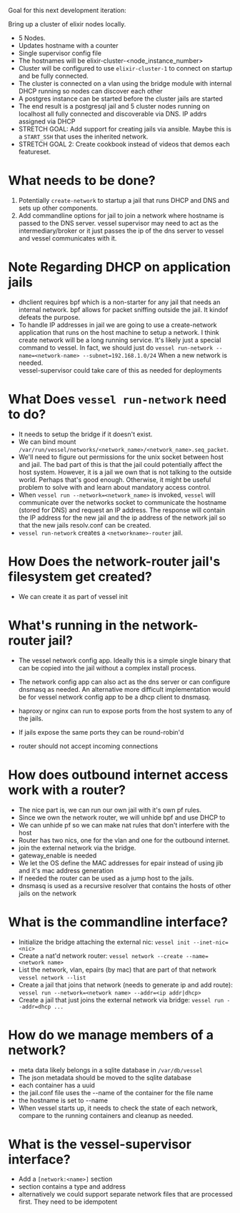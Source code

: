 Goal for this next development iteration:

Bring up a cluster of elixir nodes locally.  

* 5 Nodes.  
* Updates hostname with a counter
* Single supervisor config file
* The hostnames will be elixir-cluster-<node_instance_number>
* Cluster will be configured to use `elixir-cluster-1` to connect on startup and
be fully connected.
* The cluster is connected on a vlan using the bridge module with internal DHCP
running so nodes can discover each other
* A postgres instance can be started before the cluster jails are started
* The end result is a postgresql jail and 5 cluster nodes running on localhost all
fully connected and discoverable via DNS.  IP addrs assigned via DHCP
* STRETCH GOAL: Add support for creating jails via ansible.  Maybe this is a
`START_SSH` that uses the inherited network.
* STRETCH GOAL 2: Create cookbook instead of videos that demos each featureset.

What needs to be done?
======================

1. Potentially `create-network` to startup a jail that runs DHCP and DNS and 
sets up other components.
2. Add commandline options for jail to join a network where hostname is passed
to the DNS server.  vessel supervisor may need to act as the intermediary/broker
or it just passes the ip of the dns server to vessel and vessel communicates
with it.

Note Regarding DHCP on application jails
========================================

 * dhclient requires bpf which is a non-starter for any jail that needs an internal network.  bpf allows for packet
 sniffing outside the jail.  It kindof defeats the purpose.
 * To handle IP addresses in jail we are going to use a create-network application that runs on the host machine to 
 setup a network.  I think create network will be a long running service.  It's likely just a special command to vessel.
 In fact, we should just do `vessel run-network --name=<network-name> --subnet=192.168.1.0/24`  When a new network is needed.  
 vessel-supervisor could take care of this as needed for deployments
 
 What Does `vessel run-network` need to do?
==========================================
 
 * It needs to setup the bridge if it doesn't exist.  
 * We can bind mount `/var/run/vessel/networks/<network_name>/<network_name>.seq_packet`.
 * We'll need to figure out permissions for the unix socket between host and jail.  The bad part of this is that the jail
 could potentially affect the host system.  However, it is a jail we own that is not talking to the outside world.  Perhaps
 that's good enough.  Otherwise, it might be useful problem to solve with and learn about mandatory access control.
 * When `vessel run --network=<network_name>` is invoked, `vessel` will communicate over the networks socket to communicate
 the hostname (stored for DNS) and request an IP address.  The response will contain the IP address for the new jail and
 the ip address of the network jail so that the new jails resolv.conf can be created.
 * `vessel run-network` creates a `<networkname>-router` jail.
 
 How Does the network-router jail's filesystem get created?
=================================================
 
 * We can create it as part of vessel init
 
 What's running in the network-router jail?
===========================================
 
 * The vessel network config app.  Ideally this is a simple single binary that can be copied into the jail without a complex
 install process.
 
 * The network config app can also act as the dns server or can configure dnsmasq as needed.  An alternative more difficult
 implementation would be for vessel network config app to be a dhcp client to dnsmasq.
 
 * haproxy or nginx can run to expose ports from the host system to any of the jails.
 
 * If jails expose the same ports they can be round-robin'd
 
 * router should not accept incoming connections
 
 How does outbound internet access work with a router?
======================================================
 
 * The nice part is, we can run our own jail with it's own pf rules.  
 * Since we own the network router, we will unhide bpf and use DHCP to
 * We can unhide pf so we can make nat rules that don't interfere with the host
 * Router has two nics, one for the vlan and one for the outbound internet.
 * join the external network via the bridge.  
 * gateway_enable is needed
 * We let the OS define the MAC addresses for epair instead of using jib and it's mac address generation 
 * If needed the router can be used as a jump host to the jails.
 * dnsmasq is used as a recursive resolver that contains the hosts of other jails on the network
 
 What is the commandline interface?
 ==================================
 
 * Initialize the bridge attaching the external nic: `vessel init --inet-nic=<nic>`
 * Create a nat'd network router: `vessel network --create --name=<network name>`
 * List the network, vlan, epairs (by mac) that are part of that network `vessel network --list`
 * Create a jail that joins that network (needs to generate ip and add route): `vessel run --network=<network name> --addr=<ip addr|dhcp>`
 * Create a jail that just joins the external network via bridge: `vessel run --addr=dhcp ...`
 
 How do we manage members of a network?
 ======================================
 * meta data likely belongs in a sqlite database in `/var/db/vessel`
 * The json metadata should be moved to the sqlite database
 * each container has a uuid
 * the jail.conf file uses the --name of the container for the file name
 * the hostname is set to --name
 * When vessel starts up, it needs to check the state of each network, compare to the running containers and
   cleanup as needed.
 
 What is the vessel-supervisor interface?
 ========================================
 
 * Add a `[network:<name>]` section
 * section contains a type and address
 * alternatively we could support separate network files that are processed first.  They need to be idempotent
 
